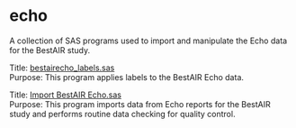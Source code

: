 echo
======
A collection of SAS programs used to import and manipulate the Echo data for the BestAIR study.

Title: [bestairecho_labels.sas](https://github.com/sleepepi/bestair-sas/blob/master/echo/bestairecho_labels.sas)  
Purpose: This program applies labels to the BestAIR Echo data.  

Title: [Import BestAIR Echo.sas](https://github.com/sleepepi/bestair-sas/blob/master/echo/Import%20BestAIR%20Echo.sas)  
Purpose: This program imports data from Echo reports for the BestAIR study and performs routine data checking for quality control.  
